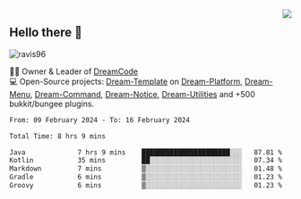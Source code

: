 <img align='right' src="https://github-readme-stats.vercel.app/api?username=Ravis96&show_icons=true">

## Hello there 👋
<p align="left"> <img src="https://komarev.com/ghpvc/?username=ravis96&label=Profile%20views&color=0e75b6&style=flat" alt="ravis96" /> </p>

👨‍💻 Owner & Leader of [DreamCode](https://github.com/DreamPoland) <br>
💻 Open-Source projects: [Dream-Template](https://github.com/DreamPoland/dream-template) on [Dream-Platform](https://github.com/DreamPoland/dream-platform), [Dream-Menu](https://github.com/DreamPoland/dream-menu), [Dream-Command](https://github.com/DreamPoland/dream-command), [Dream-Notice](https://github.com/DreamPoland/dream-notice), [Dream-Utilities](https://github.com/DreamPoland/dream-utilities) and +500 bukkit/bungee plugins.

<!--START_SECTION:waka-->

```txt
From: 09 February 2024 - To: 16 February 2024

Total Time: 8 hrs 9 mins

Java             7 hrs 9 mins    ██████████████████████░░░   87.81 %
Kotlin           35 mins         ██░░░░░░░░░░░░░░░░░░░░░░░   07.34 %
Markdown         7 mins          ▒░░░░░░░░░░░░░░░░░░░░░░░░   01.48 %
Gradle           6 mins          ▒░░░░░░░░░░░░░░░░░░░░░░░░   01.23 %
Groovy           6 mins          ▒░░░░░░░░░░░░░░░░░░░░░░░░   01.23 %
```

<!--END_SECTION:waka-->
